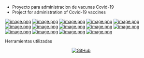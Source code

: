 - Proyecto para administracion de vacunas Covid-19
- Project for administration of Covid-19 vaccines

[![image.png](https://i.postimg.cc/rFSXL5ZL/image.png)](https://postimg.cc/7fYQ3JyB)
[![image.png](https://i.postimg.cc/B6dyrvx6/image.png)](https://postimg.cc/tZN2PpvQ)
[![image.png](https://i.postimg.cc/Ls5bhPD5/image.png)](https://postimg.cc/3yMBcdPQ)
[![image.png](https://i.postimg.cc/SR6ZHfST/image.png)](https://postimg.cc/fSbj9X0m)
[![image.png](https://i.postimg.cc/mksj31YQ/image.png)](https://postimg.cc/xJ6LnCFC)
[![image.png](https://i.postimg.cc/HsT3V5sm/image.png)](https://postimg.cc/HjPbNryv)
[![image.png](https://i.postimg.cc/x14Px4Gj/image.png)](https://postimg.cc/Wd0rtSfx)
[![image.png](https://i.postimg.cc/9FXtWhJF/image.png)](https://postimg.cc/xq7bRBwW)
[![image.png](https://i.postimg.cc/j5rPB0DT/image.png)](https://postimg.cc/gwNx67yt)
[![image.png](https://i.postimg.cc/501QnBrN/image.png)](https://postimg.cc/GB7ppyrZ)
[![image.png](https://i.postimg.cc/wM4tqSj7/image.png)](https://postimg.cc/7J7PXt7k)
[![image.png](https://i.postimg.cc/tCf1LQcc/image.png)](https://postimg.cc/6yr5vStV)
[![image.png](https://i.postimg.cc/g0bx2ymq/image.png)](https://postimg.cc/k2wJjbVB)
[![image.png](https://i.postimg.cc/NMpFDWTp/image.png)](https://postimg.cc/XGBn71sC)
<table>
 Herramientas utilizadas
      </p>
     <p align="center">
        <a href="https://tu-enlace-a-github" title="Ir a GitHub">
          <img src="https://img.shields.io/badge/Java-ED8B00?style=for-the-badge&logo=openjdk&logoColor=white" alt="GitHub" />
        </a>
      </p>
    </td>
  </tr>
  </table>

